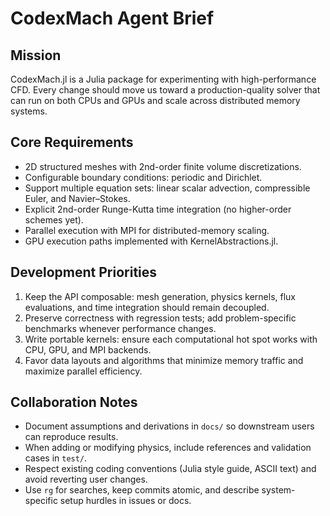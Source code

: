 # CodexMach Agent Brief

## Mission
CodexMach.jl is a Julia package for experimenting with high-performance CFD. Every change should move us toward a production-quality solver that can run on both CPUs and GPUs and scale across distributed memory systems.

## Core Requirements
- 2D structured meshes with 2nd-order finite volume discretizations.
- Configurable boundary conditions: periodic and Dirichlet.
- Support multiple equation sets: linear scalar advection, compressible Euler, and Navier–Stokes.
- Explicit 2nd-order Runge-Kutta time integration (no higher-order schemes yet).
- Parallel execution with MPI for distributed-memory scaling.
- GPU execution paths implemented with KernelAbstractions.jl.

## Development Priorities
1. Keep the API composable: mesh generation, physics kernels, flux evaluations, and time integration should remain decoupled.
2. Preserve correctness with regression tests; add problem-specific benchmarks whenever performance changes.
3. Write portable kernels: ensure each computational hot spot works with CPU, GPU, and MPI backends.
4. Favor data layouts and algorithms that minimize memory traffic and maximize parallel efficiency.

## Collaboration Notes
- Document assumptions and derivations in `docs/` so downstream users can reproduce results.
- When adding or modifying physics, include references and validation cases in `test/`.
- Respect existing coding conventions (Julia style guide, ASCII text) and avoid reverting user changes.
- Use `rg` for searches, keep commits atomic, and describe system-specific setup hurdles in issues or docs.
